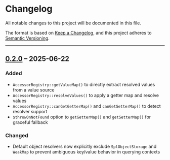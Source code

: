 # Changelog

All notable changes to this project will be documented in this file.

The format is based on [Keep a Changelog](https://keepachangelog.com/en/1.0.0/),
and this project adheres to [Semantic Versioning](https://semver.org/spec/v2.0.0.html).

---

## [0.2.0] – 2025-06-22
### Added
- `AccessorRegistry::getValueMap()` to directly extract resolved values from a value source
- `AccessorRegistry::resolveValues()` to apply a getter map and resolve values
- `AccessorRegistry::canGetGetterMap()` and `canGetSetterMap()` to detect resolver support
- `$throwOnNotFound` option to `getGetterMap()` and `getSetterMap()` for graceful fallback

### Changed
- Default object resolvers now explicitly exclude `SplObjectStorage` and `WeakMap` to prevent ambiguous key/value behavior in querying contexts

[0.2.0]: https://github.com/nandan108/prop-access/compare/v0.1.1...v0.2.0
